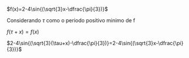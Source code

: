 $f(x)=2-4\sin{(\sqrt{3}x-\dfrac{\pi}{3})}$

Considerando $\tau$ como o periodo positivo minimo de f

$f(\tau+x)=f(x)$

$2-4\sin{(\sqrt{3}(\tau+x)-\dfrac{\pi}{3})}=2-4\sin{(\sqrt{3}x-\dfrac{\pi}{3})}$
